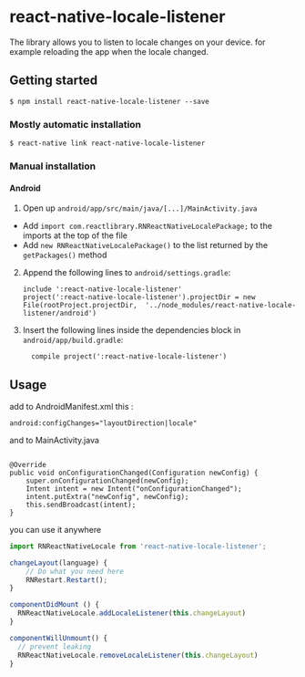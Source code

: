 
# react-native-locale-listener
The library allows you to listen to locale changes on your device.
for example reloading the app when the locale changed.
## Getting started

`$ npm install react-native-locale-listener --save`

### Mostly automatic installation

`$ react-native link react-native-locale-listener`

### Manual installation

#### Android

1. Open up `android/app/src/main/java/[...]/MainActivity.java`
  - Add `import com.reactlibrary.RNReactNativeLocalePackage;` to the imports at the top of the file
  - Add `new RNReactNativeLocalePackage()` to the list returned by the `getPackages()` method
2. Append the following lines to `android/settings.gradle`:
  	```
  	include ':react-native-locale-listener'
  	project(':react-native-locale-listener').projectDir = new File(rootProject.projectDir, 	'../node_modules/react-native-locale-listener/android')
  	```
3. Insert the following lines inside the dependencies block in `android/app/build.gradle`:
  	```
      compile project(':react-native-locale-listener')
  	```
## Usage
add to AndroidManifest.xml this :
```Android
android:configChanges="layoutDirection|locale"
```
and to MainActivity.java
```

@Override
public void onConfigurationChanged(Configuration newConfig) {
    super.onConfigurationChanged(newConfig);
    Intent intent = new Intent("onConfigurationChanged");
    intent.putExtra("newConfig", newConfig);
    this.sendBroadcast(intent);
}
```
you can use it anywhere
```javascript
import RNReactNativeLocale from 'react-native-locale-listener';

changeLayout(language) {
    // Do what you need here
    RNRestart.Restart();
}

componentDidMount () {
  RNReactNativeLocale.addLocaleListener(this.changeLayout)
}

componentWillUnmount() {
  // prevent leaking
  RNReactNativeLocale.removeLocaleListener(this.changeLayout)
}
```
